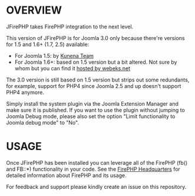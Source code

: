 
OVERVIEW
============

JFirePHP takes FirePHP integration to the next level.

This version of JFirePHP is for Joomla 3.0 only because there're versions for 1.5 and 1.6+ (1.7, 2.5) available:

* For Joomla 1.5: by [Kunena Team](http://joomlacode.org/gf/project/kunena/frs/?action=FrsReleaseView&release_id=11823)
* For Joomla 1.6+: based on 1.5 version but a bit altered. Not sure by whom but you can find it [hosted by webeks.net](http://www.webeks.net/joomla/jfirephp-in-joomla-16.html)

The 3.0 version is still based on 1.5 version but strips out some redundants, for example, support for PHP4 since Joomla 2.5 and up doesn't support PHP4 anymore.

Simply install the system plugin via the Joomla Extension Manager and make sure it is published. If you want to use the plugin without jumping to Joomla Debug mode, please also set the option "Limit functionality to Joomla debug mode" to "No".

USAGE
============

Once JFirePHP has been installed you can leverage all of the FirePHP (fb() and FB::*) functionality in your code. See the [FirePHP Headquarters](http://www.firephp.org/HQ/Use.htm) for detailed information about FirePHP and its usage.

For feedback and support please kindly create an issue on this repository.

